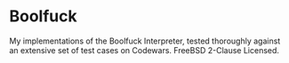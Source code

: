 # Boolfuck
My implementations of the Boolfuck Interpreter, tested thoroughly against an extensive set of test cases on Codewars.  FreeBSD 2-Clause Licensed.
